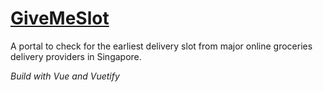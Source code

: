 # [GiveMeSlot](https://give-me-slot.herokuapp.com/)

A portal to check for the earliest delivery slot from major online groceries delivery providers in Singapore.

*Build with Vue and Vuetify*
